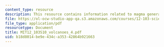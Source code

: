 ```yaml
---
content_type: resource
description: This resource contains information related to magma generation.
file: https://ol-ocw-studio-app-qa.s3.amazonaws.com/courses/12-103-science-and-policy-of-natural-hazards-spring-2010/b18d8014be9e434ca35342864b921663_MIT12_103S10_volcanoes_4.pdf
file_type: application/pdf
resourcetype: Document
title: MIT12_103S10_volcanoes_4.pdf
uid: b18d8014-be9e-434c-a353-42864b921663
---
```

